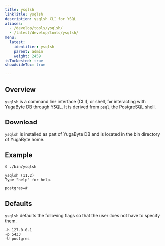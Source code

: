 ```yaml
---
title: ysqlsh
linkTitle: ysqlsh
description: ysqlsh CLI for YSQL
aliases:
  - /develop/tools/ysqlsh/
  - /latest/develop/tools/ysqlsh/
menu:
  latest:
    identifier: ysqlsh
    parent: admin
    weight: 2459
isTocNested: true
showAsideToc: true

---
```


## Overview

`ysqlsh` is a command line interface (CLI), or shell, for interacting with YugaByte DB through [YSQL](../../api/ysql/). It is derived from [`psql`](https://www.postgresql.org/docs/11/app-psql.html), the PostgreSQL shell.

## Download

`ysqlsh` is installed as part of YugaByte DB and is located in the bin directory of YugaByte home.

## Example

```sh
$ ./bin/ysqlsh
```

```
ysqlsh (11.2)
Type "help" for help.

postgres=#
```

## Defaults

`ysqlsh` defaults the following flags so that the user does not have to specify them.

```
-h 127.0.0.1 
-p 5433 
-U postgres
```
